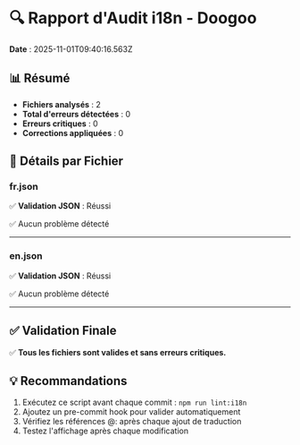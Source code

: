 # 🔍 Rapport d'Audit i18n - Doogoo

**Date** : 2025-11-01T09:40:16.563Z

## 📊 Résumé

- **Fichiers analysés** : 2
- **Total d'erreurs détectées** : 0
- **Erreurs critiques** : 0
- **Corrections appliquées** : 0

## 📁 Détails par Fichier

### fr.json

✅ **Validation JSON** : Réussi

✅ Aucun problème détecté

---

### en.json

✅ **Validation JSON** : Réussi

✅ Aucun problème détecté

---

## ✅ Validation Finale

✅ **Tous les fichiers sont valides et sans erreurs critiques.**

## 💡 Recommandations

1. Exécutez ce script avant chaque commit : `npm run lint:i18n`
2. Ajoutez un pre-commit hook pour valider automatiquement
3. Vérifiez les références @: après chaque ajout de traduction
4. Testez l'affichage après chaque modification

